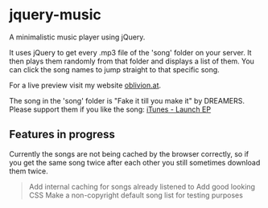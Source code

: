 # jquery-music
A minimalistic music player using jQuery.

It uses jQuery to get every .mp3 file of the 'song' folder on your server.
It then plays them randomly from that folder and displays a list of them.
You can click the song names to jump straight to that specific song.

For a live preview visit my website [oblivion.at](http://oblivion.at/music).

The song in the 'song' folder is "Fake it till you make it" by DREAMERS.
Please support them if you like the song: [iTunes - Launch EP](https://itunes.apple.com/at/album/launch-ep/1406749855)

## Features in progress

Currently the songs are not being cached by the browser correctly, so if you get the same song twice after each other you still sometimes download them twice.

>Add internal caching for songs already listened to
>Add good looking CSS
>Make a non-copyright default song list for testing purposes

